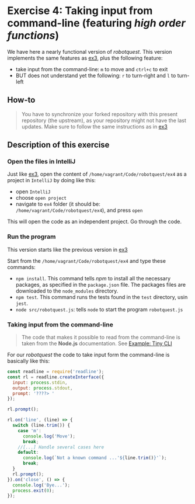 # Exercise 4: Taking input from command-line (featuring _high order functions_)

We have here a nearly functional version of _robotquest_. This version implements the same features as [ex3](https://github.com/WeIgniteTech/robotquest/blob/master/ex3/README.md), plus the following feature: 
 - take input from the command-line: `m` to move and `ctrl+c` to exit
 - BUT does not understand yet the following: `r` to turn-right and `l` to turn-left


## How-to 
> You have to synchronize your forked repository with this present repository (the upstream), as your repository might not have the last updates. Make sure to follow the same instructions as in [ex3](https://github.com/WeIgniteTech/robotquest/blob/master/ex3/README.md#how-to) 
 

## Description of this exercise

### Open the files in IntelliJ
Just like [ex3](https://github.com/WeIgniteTech/robotquest/blob/master/ex3/README.md#open-the-files-in-intellij), open the content of `/home/vagrant/Code/robotquest/ex4` as a project in `IntelliJ` by doing like this: 
 - open `IntelliJ`
 - choose `open project`
 - navigate to `ex4` folder (it should be: `/home/vagrant/Code/robotquest/ex4`), and press `open`

This will open the code as an independent project. Go through the code. 


### Run the program
This version starts like the previous version in [ex3](https://github.com/WeIgniteTech/robotquest/blob/master/ex3/README.md#run-the-program)

Start from the `/home/vagrant/Code/robotquest/ex4` and type these commands: 
 - `npm install`. This command tells _npm_ to install all the necessary packages, as specified in the `package.json` file. The packages files are downloaded to the `node_modules` directory. 
 - `npm test`. This command runs the tests found in the `test` directory, usin `jest`. 
 - `node src/robotquest.js`: tells `node` to start the program `robotquest.js` 


### Taking input from the command-line
> The code that makes it possible to read from the command-line is taken from the __Node.js__ documentation. See [Example: Tiny CLI](https://nodejs.org/api/readline.html)   


For our _robotquest_ the code to take input form the command-line is basically like this: 

```javascript
const readline = require('readline');
const rl = readline.createInterface({
  input: process.stdin,
  output: process.stdout,
  prompt: '????> '
});

rl.prompt();

rl.on('line', (line) => {
  switch (line.trim()) {
    case 'm':
      console.log('Move');
      break;
    //[...] Handle several cases here 
    default:
      console.log(`Not a known command ...'${line.trim()}'`);
      break;
  }
  rl.prompt();
}).on('close', () => {
  console.log('Bye...');
  process.exit(0);
});
```


